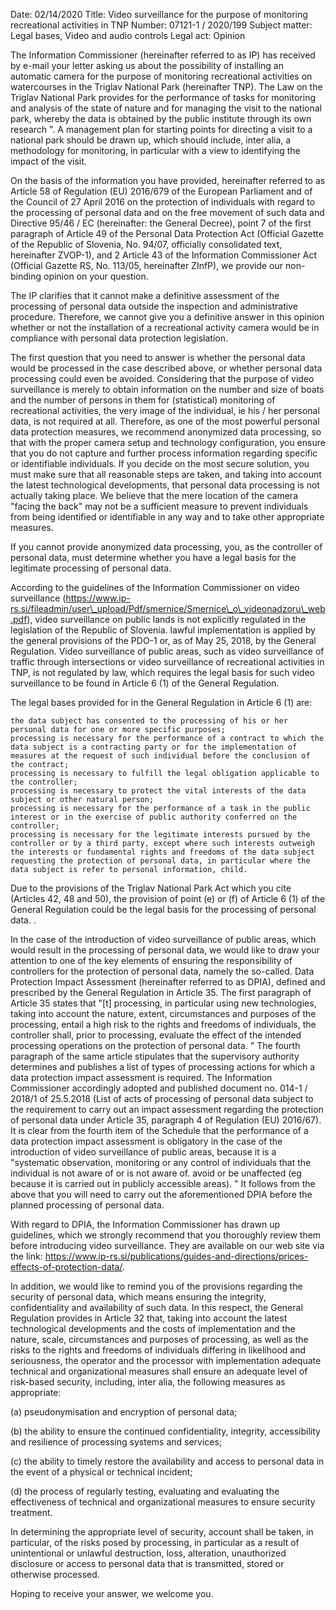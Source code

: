 Date: 02/14/2020
Title: Video surveillance for the purpose of monitoring recreational activities in TNP
Number: 07121-1 / 2020/199
Subject matter: Legal bases, Video and audio controls
Legal act: Opinion

The Information Commissioner (hereinafter referred to as IP) has received by e-mail your letter asking us about the possibility of installing an automatic camera for the purpose of monitoring recreational activities on watercourses in the Triglav National Park (hereinafter TNP). The Law on the Triglav National Park provides for the performance of tasks for monitoring and analysis of the state of nature and for managing the visit to the national park, whereby the data is obtained by the public institute through its own research ". A management plan for starting points for directing a visit to a national park should be drawn up, which should include, inter alia, a methodology for monitoring, in particular with a view to identifying the impact of the visit.

On the basis of the information you have provided, hereinafter referred to as Article 58 of Regulation (EU) 2016/679 of the European Parliament and of the Council of 27 April 2016 on the protection of individuals with regard to the processing of personal data and on the free movement of such data and Directive 95/46 / EC (hereinafter: the General Decree), point 7 of the first paragraph of Article 49 of the Personal Data Protection Act (Official Gazette of the Republic of Slovenia, No. 94/07, officially consolidated text, hereinafter ZVOP-1), and 2 Article 43 of the Information Commissioner Act (Official Gazette RS, No. 113/05, hereinafter ZInfP), we provide our non-binding opinion on your question.

The IP clarifies that it cannot make a definitive assessment of the processing of personal data outside the inspection and administrative procedure. Therefore, we cannot give you a definitive answer in this opinion whether or not the installation of a recreational activity camera would be in compliance with personal data protection legislation.

The first question that you need to answer is whether the personal data would be processed in the case described above, or whether personal data processing could even be avoided. Considering that the purpose of video surveillance is merely to obtain information on the number and size of boats and the number of persons in them for (statistical) monitoring of recreational activities, the very image of the individual, ie his / her personal data, is not required at all. Therefore, as one of the most powerful personal data protection measures, we recommend anonymized data processing, so that with the proper camera setup and technology configuration, you ensure that you do not capture and further process information regarding specific or identifiable individuals. If you decide on the most secure solution, you must make sure that all reasonable steps are taken, and taking into account the latest technological developments, that personal data processing is not actually taking place. We believe that the mere location of the camera "facing the back" may not be a sufficient measure to prevent individuals from being identified or identifiable in any way and to take other appropriate measures.

 

If you cannot provide anonymized data processing, you, as the controller of personal data, must determine whether you have a legal basis for the legitimate processing of personal data.

 

According to the guidelines of the Information Commissioner on video surveillance (https://www.ip-rs.si/fileadmin/user\_upload/Pdf/smernice/Smernice\_o\_videonadzoru\_web.pdf), video surveillance on public lands is not explicitly regulated in the legislation of the Republic of Slovenia. lawful implementation is applied by the general provisions of the PDO-1 or, as of May 25, 2018, by the General Regulation. Video surveillance of public areas, such as video surveillance of traffic through intersections or video surveillance of recreational activities in TNP, is not regulated by law, which requires the legal basis for such video surveillance to be found in Article 6 (1) of the General Regulation.

The legal bases provided for in the General Regulation in Article 6 (1) are:

    the data subject has consented to the processing of his or her personal data for one or more specific purposes;
    processing is necessary for the performance of a contract to which the data subject is a contracting party or for the implementation of measures at the request of such individual before the conclusion of the contract;
    processing is necessary to fulfill the legal obligation applicable to the controller;
    processing is necessary to protect the vital interests of the data subject or other natural person;
    processing is necessary for the performance of a task in the public interest or in the exercise of public authority conferred on the controller;
    processing is necessary for the legitimate interests pursued by the controller or by a third party, except where such interests outweigh the interests or fundamental rights and freedoms of the data subject requesting the protection of personal data, in particular where the data subject is refer to personal information, child.

Due to the provisions of the Triglav National Park Act which you cite (Articles 42, 48 and 50), the provision of point (e) or (f) of Article 6 (1) of the General Regulation could be the legal basis for the processing of personal data. .

In the case of the introduction of video surveillance of public areas, which would result in the processing of personal data, we would like to draw your attention to one of the key elements of ensuring the responsibility of controllers for the protection of personal data, namely the so-called. Data Protection Impact Assessment (hereinafter referred to as DPIA), defined and prescribed by the General Regulation in Article 35. The first paragraph of Article 35 states that "\[t\] processing, in particular using new technologies, taking into account the nature, extent, circumstances and purposes of the processing, entail a high risk to the rights and freedoms of individuals, the controller shall, prior to processing, evaluate the effect of the intended processing operations on the protection of personal data. " The fourth paragraph of the same article stipulates that the supervisory authority determines and publishes a list of types of processing actions for which a data protection impact assessment is required. The Information Commissioner accordingly adopted and published document no. 014-1 / 2018/1 of 25.5.2018 (List of acts of processing of personal data subject to the requirement to carry out an impact assessment regarding the protection of personal data under Article 35, paragraph 4 of Regulation (EU) 2016/67). It is clear from the fourth item of the Schedule that the performance of a data protection impact assessment is obligatory in the case of the introduction of video surveillance of public areas, because it is a "systematic observation, monitoring or any control of individuals that the individual is not aware of or is not aware of. avoid or be unaffected (eg because it is carried out in publicly accessible areas). " It follows from the above that you will need to carry out the aforementioned DPIA before the planned processing of personal data.

With regard to DPIA, the Information Commissioner has drawn up guidelines, which we strongly recommend that you thoroughly review them before introducing video surveillance. They are available on our web site via the link: https://www.ip-rs.si/publications/guides-and-directions/prices-effects-of-protection-data/.

In addition, we would like to remind you of the provisions regarding the security of personal data, which means ensuring the integrity, confidentiality and availability of such data. In this respect, the General Regulation provides in Article 32 that, taking into account the latest technological developments and the costs of implementation and the nature, scale, circumstances and purposes of processing, as well as the risks to the rights and freedoms of individuals differing in likelihood and seriousness, the operator and the processor with implementation adequate technical and organizational measures shall ensure an adequate level of risk-based security, including, inter alia, the following measures as appropriate:

(a) pseudonymisation and encryption of personal data;

(b) the ability to ensure the continued confidentiality, integrity, accessibility and resilience of processing systems and services;

(c) the ability to timely restore the availability and access to personal data in the event of a physical or technical incident;

(d) the process of regularly testing, evaluating and evaluating the effectiveness of technical and organizational measures to ensure security treatment.

In determining the appropriate level of security, account shall be taken, in particular, of the risks posed by processing, in particular as a result of unintentional or unlawful destruction, loss, alteration, unauthorized disclosure or access to personal data that is transmitted, stored or otherwise processed.

Hoping to receive your answer, we welcome you.
